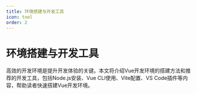 ```yaml
---
title: 环境搭建与开发工具
icon: tool
order: 2
---
```


# 环境搭建与开发工具

高效的开发环境是提升开发体验的关键。本文将介绍Vue开发环境的搭建方法和推荐的开发工具，包括Node.js安装、Vue CLI使用、Vite配置、VS Code插件等内容，帮助读者快速搭建Vue开发环境。
